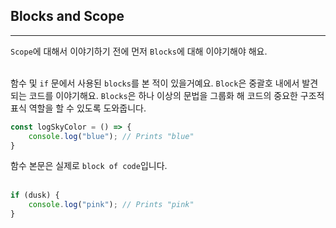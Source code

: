 ## Blocks and Scope
---
`Scope`에 대해서 이야기하기 전에 먼저 `Blocks`에 대해 이야기해야 해요.
<br>
<br>

함수 및 `if` 문에서 사용된 `blocks`를 본 적이 있을거예요. `Block`은 중괄호 내에서 발견되는 코드를 이야기해요. `Blocks`은 하나 이상의 문법을 그룹화 해 코드의 중요한 구조적 표식 역할을 할 수 있도록 도와줍니다.
```javascript
const logSkyColor = () => {
    console.log("blue"); // Prints "blue"
}
```
함수 본문은 실제로 `block of code`입니다.
<br>
<br>

```javascript
if (dusk) {
    console.log("pink"); // Prints "pink"
}
```